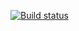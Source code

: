 [![Build status](https://ci.appveyor.com/api/projects/status/85mj5hrya1sh0qa1?svg=true)](https://ci.appveyor.com/project/rtvtat/carddelivery)

